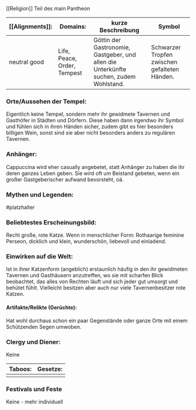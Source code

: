 [[Religion]] 
Teil des main Pantheon

| [[Alignments]]: | Domains:                    | kurze Beschreibung                                                                    | Symbol                                        |
| --------------- | --------------------------- | ------------------------------------------------------------------------------------- | --------------------------------------------- |
| neutral good    | Life, Peace, Order, Tempest | Göttin der Gastronomie, Gastgeber, und allen die Unterkünfte suchen, zudem Wohlstand. | Schwarzer Tropfen zwischen gefalteten Händen. |
### Orte/Aussehen der Tempel:
Eigentlich keine Tempel, sondern mehr ihr gewidmete Tavernen und Gasthöfer in Städten und Dörfern. Diese haben dann irgendwo ihr Symbol und fühlen sich in ihren Händen sicher, zudem gibt es hier besonders billigen Wein, sonst sind sie aber nicht besonders anders zu regulären Tavernen.
### Anhänger:
Cappuccina wird eher casually angebetet, statt Anhänger zu haben die ihr deren ganzes Leben geben. Sie wird oft um Beistand gebeten, wenn ein großer Gastgeberischer aufwand bevorsteht, oä.
### Mythen und Legenden:
#platzhalter 

### Beliebtestes Erscheinungsbild:
Recht große, rote Katze.
Wenn in menschlicher Form: Rothaarige feminine Perseon, dicklich und klein, wunderschön, liebevoll und einladend.

### Einwirken auf die Welt:
Ist in ihrer Katzenform (angeblich) erstaunlich häufig in den ihr gewidmeten Tavernen und Gasthäusern anzutreffen, wo sie mit scharfen Blick beobachtet, das alles von Rechten läuft und sich jeder gut umsorgt und behütet fühlt. Vielleicht besitzen aber auch nur viele Tavernenbesitzer rote Katzen.
#### Artifakte/Relikte (Gerüchte):
Hat wohl durchaus schon ein paar Gegenstände oder ganze Orte mit einem Schützenden Segen umwoben.

### Clergy und Diener:
Keine

| Taboos: | Gesetze: |
| ------- | -------- |
|         |          |
### Festivals und Feste
Keine - mehr individuell